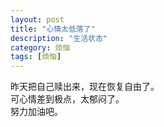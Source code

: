 ```yaml
---
layout: post
title: "心情太低落了"
description: "生活状态"
category: 烦恼
tags: [烦恼]
---
```


昨天把自己赎出来，现在恢复自由了。<br/>可心情差到极点，太郁闷了。<br/>努力加油吧。
